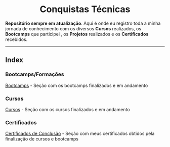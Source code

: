 <h1 align = "center">Conquistas Técnicas</h1>

**Repositório sempre em atualização**. Aqui é onde eu registro toda a minha jornada de conhecimento com  os diversos **Cursos** realizados, os **Bootcamps** que participei , os **Projetos** realizados e os **Certificados** recebidos.

---
## Index

### Bootcamps/Formações
[Bootcamps](Bootcamps/README.md) - Seção com os bootcamps finalizados e em andamento

### Cursos
[Cursos](Cursos/README.md) - Seção com os cursos finalizados e em andamento

### Certificados
[Certificados de Conclusão](Certificados/README.md) - Seção com meus certificados obtidos pela finalização de cursos e bootcamps